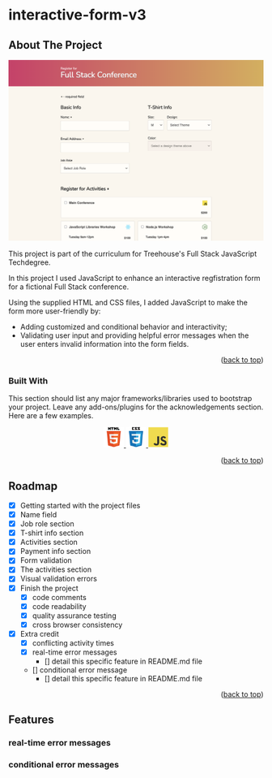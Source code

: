# interactive-form-v3

<!-- ABOUT THE PROJECT -->
## About The Project

![Product screenshot](<Screenshot 2023-09-22 at 1.39.50 PM.png>)

This project is part of the curriculum for Treehouse's Full Stack JavaScript Techdegree.

In this project I used JavaScript to enhance an interactive regfistration form for a fictional Full Stack conference.

Using the supplied HTML and CSS files, I added JavaScript to make the form more user-friendly by:

* Adding customized and conditional behavior and interactivity;
* Validating user input and providing helpful error messages when the user enters invalid information into the form fields.


<p align="right">(<a href="#readme-top">back to top</a>)</p>


<!-- BUILT WITH -->
### Built With

This section should list any major frameworks/libraries used to bootstrap your project. Leave any add-ons/plugins for the acknowledgements section. Here are a few examples.

<p align="center"> <a href="https://www.w3.org/html/" target="_blank" rel="noreferrer"> <img src="https://raw.githubusercontent.com/devicons/devicon/master/icons/html5/html5-original-wordmark.svg" alt="html5" width="40" height="40"/> </a> <a href="https://www.w3schools.com/css/" target="_blank" rel="noreferrer"> <img src="https://raw.githubusercontent.com/devicons/devicon/master/icons/css3/css3-original-wordmark.svg" alt="css3" width="40" height="40"/> </a> <a href="https://developer.mozilla.org/en-US/docs/Web/JavaScript" target="_blank" rel="noreferrer"> <img src="https://raw.githubusercontent.com/devicons/devicon/master/icons/javascript/javascript-original.svg" alt="javascript" width="40" height="40"/> </a></p>

<p align="right">(<a href="#readme-top">back to top</a>)</p>


<!-- ROADMAP -->
## Roadmap

- [x] Getting started with the project files
- [x] Name field
- [x] Job role section
- [x] T-shirt info section
- [x] Activities section
- [x] Payment info section
- [x] Form validation
- [x] The activities section
- [x] Visual validation errors
- [x] Finish the project
    - [x] code comments
    - [x] code readability
    - [x] quality assurance testing
    - [x] cross browser consistency
- [x] Extra credit
    - [x] conflicting activity times
    - [x] real-time error messages
        - [] detail this specific feature in README.md file
    - [] conditional error message
        - [] detail this specific feature in README.md file

<p align="right">(<a href="#readme-top">back to top</a>)</p>


<!-- FEATURES -->
## Features

### real-time error messages


### conditional error messages

